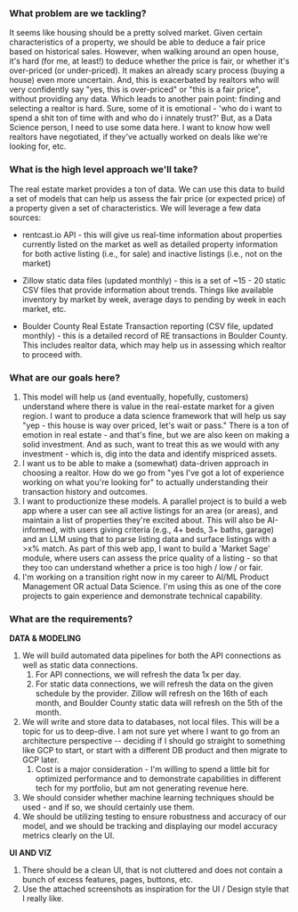 ### What problem are we tackling?
It seems like housing should be a pretty solved market. Given certain characteristics of a property, we should be able to deduce a fair price based on historical sales. However, when walking around an open house, it's hard (for me, at least!) to deduce whether the price is fair, or whether it's over-priced (or under-priced). It makes an already scary process (buying a house) even more uncertain. And, this is exacerbated by realtors who will very confidently say "yes, this is over-priced" or "this is a fair price", without providing any data. Which leads to another pain point: finding and selecting a realtor is hard. Sure, some of it is emotional - 'who do i want to spend a shit ton of time with and who do i innately trust?' But, as a Data Science person, I need to use some data here. I want to know how well realtors have negotiated, if they've actually worked on deals like we're looking for, etc. 

### What is the high level approach we'll take? 
The real estate market provides a ton of data. We can use this data to build a set of models that can help us assess the fair price (or expected price) of a property given a set of characteristics. We will leverage a few data sources: 
- rentcast.io API - this will give us real-time information about properties currently listed on the market as well as detailed property information for both active listing (i.e., for sale) and inactive listings (i.e., not on the market)

- Zillow static data files (updated monthly) - this is a set of ~15 - 20 static CSV files that provide information about trends. Things like available inventory by market by week, average days to pending by week in each market, etc. 

- Boulder County Real Estate Transaction reporting (CSV file, updated monthly) - this is a detailed record of RE transactions in Boulder County. This includes realtor data, which may help us in assessing which realtor to proceed with. 

### What are our goals here? 
1. This model will help us (and eventually, hopefully, customers) understand where there is value in the real-estate market for a given region. I want to produce a data science framework that will help us say "yep - this house is way over priced, let's wait or pass." There is a ton of emotion in real estate - and that's fine, but we are also keen on making a solid investment. And as such, want to treat this as we would with any investment - which is, dig into the data and identify mispriced assets. 
2. I want us to be able to make a (somewhat) data-driven approach in choosing a realtor. How do we go from "yes I've got a lot of experience working on what you're looking for" to actually understanding their transaction history and outcomes. 
3. I want to productionize these models. A parallel project is to build a web app where a user can see all active listings for an area (or areas), and maintain a list of properties they're excited about. This will also be AI-informed, with users giving criteria (e.g., 4+ beds, 3+ baths, garage) and an LLM using that to parse listing data and surface listings with a >x% match. As part of this web app, I want to build a 'Market Sage' module, where users can assess the price quality of a listing - so that they too can understand whether a price is too high / low / or fair. 
4. I'm working on a transition right now in my career to AI/ML Product Management OR actual Data Science. I'm using this as one of the core projects to gain experience and demonstrate technical capability. 

### What are the requirements? 
**DATA & MODELING**
1. We will build automated data pipelines for both the API connections as well as static data connections. 
	1. For API connections, we will refresh the data 1x per day. 
	2. For static data connections, we will refresh the data on the given schedule by the provider. Zillow will refresh on the 16th of each month, and Boulder County static data will refresh on the 5th of the month. 
2. We will write and store data to databases, not local files. This will be a topic for us to deep-dive. I am not sure yet where I want to go from an architecture perspective -- deciding if I should go straight to something like GCP to start, or start with a different DB product and then migrate to GCP later. 
	1. Cost is a major consideration - I'm willing to spend a little bit for optimized performance and to demonstrate capabilities in different tech for my portfolio, but am not generating revenue here. 
3. We should consider whether machine learning techniques should be used - and if so, we should certainly use them. 
4. We should be utilizing testing to ensure robustness and accuracy of our model, and we should be tracking and displaying our model accuracy metrics clearly on the UI. 

**UI AND VIZ**
1. There should be a clean UI, that is not cluttered and does not contain a bunch of excess features, pages, buttons, etc. 
2. Use the attached screenshots as inspiration for the UI / Design style that I really like. 



